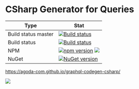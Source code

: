# CSharp Generator for Queries

| Type | Stat |
|--------|--------|
| Build status master   |  [![Build status](https://ci.appveyor.com/api/projects/status/f61k8b4hcwv8gdy2/branch/master?svg=true)](https://ci.appveyor.com/project/jenol/graphql-codegen-csharp/branch/master)|
| Build status |  [![Build status](https://ci.appveyor.com/api/projects/status/f61k8b4hcwv8gdy2?svg=true)](https://ci.appveyor.com/project/jenol/graphql-codegen-csharp)|
| NPM| [![npm version](https://badge.fury.io/js/agoda-graphql-codegen-csharp.svg)](https://badge.fury.io/js/agoda-graphql-codegen-csharp) ![](https://img.shields.io/npm/dm/agoda-graphql-codegen-csharp.svg)|
| NuGet | [![NuGet version](https://badge.fury.io/nu/Agoda.CodeGen.GraphQL.svg)](https://badge.fury.io/nu/Agoda.CodeGen.GraphQL)|

https://agoda-com.github.io/graphql-codegen-csharp/


![](https://agoda-com.github.io/graphql-codegen-csharp/img/mkdocs.png)
